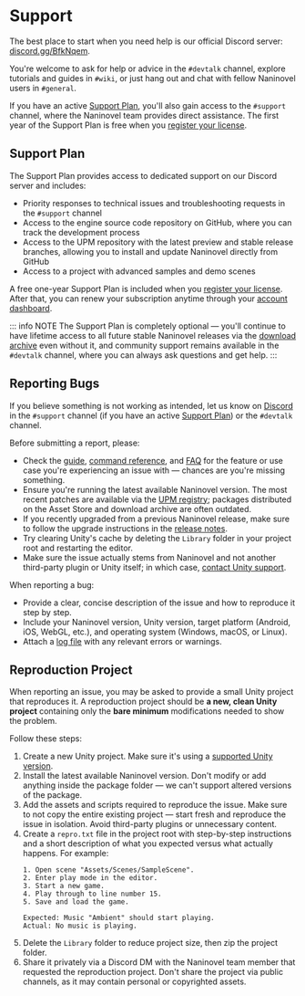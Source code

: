 # Support

The best place to start when you need help is our official Discord server: [discord.gg/BfkNqem](https://discord.gg/BfkNqem).

You're welcome to ask for help or advice in the `#devtalk` channel, explore tutorials and guides in `#wiki`, or just hang out and chat with fellow Naninovel users in `#general`.

If you have an active [Support Plan](/support#support-plan), you'll also gain access to the `#support` channel, where the Naninovel team provides direct assistance. The first year of the Support Plan is free when you [register your license](https://account.naninovel.com).

## Support Plan

The Support Plan provides access to dedicated support on our Discord server and includes:

- Priority responses to technical issues and troubleshooting requests in the `#support` channel
- Access to the engine source code repository on GitHub, where you can track the development process
- Access to the UPM repository with the latest preview and stable release branches, allowing you to install and update Naninovel directly from GitHub
- Access to a project with advanced samples and demo scenes

A free one-year Support Plan is included when you [register your license](https://account.naninovel.com). After that, you can renew your subscription anytime through your [account dashboard](https://account.naninovel.com/support).

::: info NOTE
The Support Plan is completely optional — you'll continue to have lifetime access to all future stable Naninovel releases via the [download archive](https://account.naninovel.com/download) even without it, and community support remains available in the `#devtalk` channel, where you can always ask questions and get help.
:::

## Reporting Bugs

If you believe something is not working as intended, let us know on [Discord](https://discord.gg/BfkNqem) in the `#support` channel (if you have an active [Support Plan](/support#support-plan)) or the `#devtalk` channel.

Before submitting a report, please:

- Check the [guide](/guide/), [command reference](/api/), and [FAQ](/faq/) for the feature or use case you're experiencing an issue with — chances are you're missing something.
- Ensure you're running the latest available Naninovel version. The most recent patches are available via the [UPM registry](/guide/getting-started#install-from-github); packages distributed on the Asset Store and download archive are often outdated.
- If you recently upgraded from a previous Naninovel release, make sure to follow the upgrade instructions in the [release notes](/releases/).
- Try clearing Unity's cache by deleting the `Library` folder in your project root and restarting the editor.
- Make sure the issue actually stems from Naninovel and not another third-party plugin or Unity itself; in which case, [contact Unity support](https://unity.com/support-services).

When reporting a bug:

- Provide a clear, concise description of the issue and how to reproduce it step by step.
- Include your Naninovel version, Unity version, target platform (Android, iOS, WebGL, etc.), and operating system (Windows, macOS, or Linux).
- Attach a [log file](https://docs.unity3d.com/Manual/LogFiles.html) with any relevant errors or warnings.

## Reproduction Project

When reporting an issue, you may be asked to provide a small Unity project that reproduces it.
A reproduction project should be **a new, clean Unity project** containing only the **bare minimum** modifications needed to show the problem.

Follow these steps:

1. Create a new Unity project. Make sure it's using a [supported Unity version](/guide/compatibility#unity-version).
2. Install the latest available Naninovel version. Don't modify or add anything inside the package folder — we can't support altered versions of the package.
3. Add the assets and scripts required to reproduce the issue. Make sure to not copy the entire existing project — start fresh and reproduce the issue in isolation. Avoid third-party plugins or unnecessary content.
4. Create a `repro.txt` file in the project root with step-by-step instructions and a short description of what you expected versus what actually happens. For example:
    ```
    1. Open scene "Assets/Scenes/SampleScene".
    2. Enter play mode in the editor.
    3. Start a new game.
    4. Play through to line number 15.
    5. Save and load the game.

    Expected: Music "Ambient" should start playing.
    Actual: No music is playing.
    ```
5. Delete the `Library` folder to reduce project size, then zip the project folder.
6. Share it privately via a Discord DM with the Naninovel team member that requested the reproduction project. Don't share the project via public channels, as it may contain personal or copyrighted assets.
